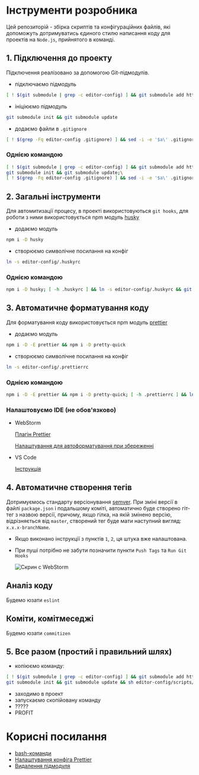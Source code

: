 # Інструменти розробника #
Цей репозиторій - збірка скриптів та конфігураційних файлів, які допоможуть дотримуватись єдиного стилю написання коду для проектів на `Node.js`, прийнятого в команді.


## 1. Підключення до проекту ##
Підключення реалізовано за допомогою Git-підмодулів.
- підключаємо підмодуль

```bash
[ ! $(git submodule | grep -c editor-config) ] && git submodule add https://master_www:3000gtnhjdbx@git.ria.com:4455/node/editor-config.git editor-config;
```
- ініціюємо підмодуль

```bash
git submodule init && git submodule update
```
- додаємо файли в `.gitignore`

```bash
[ ! $(grep -Fq editor-config .gitignore) ] && sed -i -e '$a\' .gitignore  && echo 'editor-config/*' >> .gitignore;
```
### Однією командою ###
```bash
[ ! $(git submodule | grep -c editor-config) ] && git submodule add https://master_www:3000gtnhjdbx@git.ria.com:4455/node/editor-config.git editor-config;\
git submodule init && git submodule update;\
[ ! $(grep -Fq editor-config .gitignore) ] && sed -i -e '$a\' .gitignore  && echo 'editor-config/*' >> .gitignore;
```
## 2. Загальні інструменти ##
Для автомитизації процесу, в проекті використовуються `git hooks`, для роботи з ними використовується npm модуль [husky](https://www.npmjs.com/package/husky)
- додаємо модуль

```bash
npm i -D husky
```

- створюємо символічне посилання на конфіг
```bash
ln -s editor-config/.huskyrc
```

### Однією командою ###

```bash
npm i -D husky; [ -h .huskyrc ] && ln -s editor-config/.huskyrc && git add .huckyrc
```
## 3. Автоматичне форматування коду ##

Для форматування коду використовується npm модуль [prettier](https://www.npmjs.com/package/prettier)

- додаємо модуль

```bash
npm i -D -E prettier && npm i -D pretty-quick
```

- створюємо символічне посилання на конфіг
```bash
ln -s editor-config/.prettierrc
```

### Однією командою ###

```bash
npm i -D -E prettier && npm i -D pretty-quick; [ -h .prettierrc ] && ln -s editor-config/.prettierrc && git add .prettierrc
```
### Налаштовуємо IDE (не обов'язково) ###
- WebStorm

    [Плагін Prettier](https://github.com/JetBrains/intellij-plugins/tree/master/prettierJS)
    
    [Налаштування для автоформатування при збереженні](https://prettier.io/docs/en/webstorm.html)

- VS Code
    
    [Інструкція](https://marketplace.visualstudio.com/items?itemName=esbenp.prettier-vscode)

## 4. Автоматичне створення тегів ##
Дотримуємось стандарту версіонування [semver](https://semver.org/). При зміні версії в файлі `package.json` і подальшому коміті, автоматично буде створено гіт-тег з назвою версії, причому, якщо гілка, на якій змінено версію, відрізняється від `master`, створений тег буде мати наступний вигляд: `x.x.x-branchName`.

- Якщо виконано інструкції з пунктів `1`, `2`, ця штука вже налаштована. 
- При пуші потрібно не забути позначити пункти `Push Tags` та `Run Git Hooks`
    
    ![Скрин с WebStorm](https://git.ria.com:4455/docker-compose/bu-auto-ria-devel/raw/master/public/images/git_push_example_1.png)

## Аналіз коду ##
Будемо юзати `eslint`

## Коміти, комітмеседжі ##
Будемо юзати `commitizen`



## 5. Все разом (простий і правильний шлях) ##

- копіюємо команду:
```bash
[ ! $(git submodule | grep -c editor-config) ] && git submodule add https://master_www:3000gtnhjdbx@git.ria.com:4455/node/editor-config.git editor-config;\
git submodule init && git submodule update && sh editor-config/scripts/init.sh
```
- заходимо в проект
- запускаємо скопійовану команду
- ?????
- PROFIT


# Корисні посилання #

- [bash-команди](https://git.ria.com/docker-compose/bu-auto-ria-devel/wikis/%D0%BF%D0%BE%D0%BB%D0%B5%D0%B7%D0%BD%D1%8B%D0%B5-bash-%D0%BA%D0%BE%D0%BC%D0%B0%D0%BD%D0%B4%D1%8B)
- [Налаштування конфіга Prettier](https://prettier.io/docs/en/options.html)
- [Видалення підмодуля](https://gist.github.com/myusuf3/7f645819ded92bda6677)
